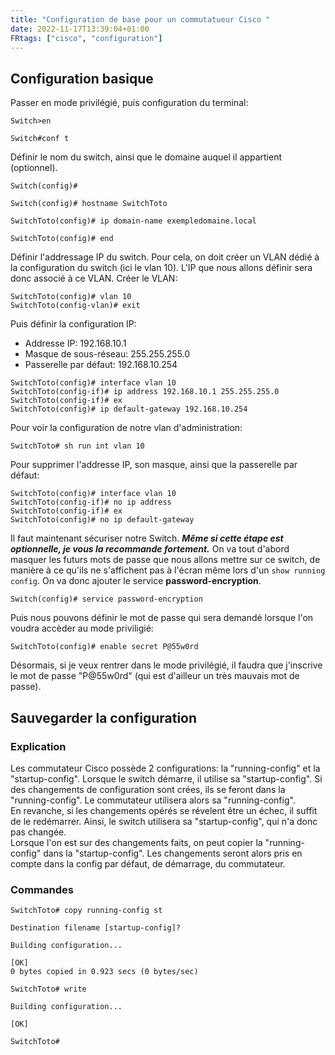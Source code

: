 ```yaml
---
title: "Configuration de base pour un commutatueur Cisco "
date: 2022-11-17T13:39:04+01:00
FRtags: ["cisco", "configuration"] 
---
```


## Configuration basique ##

Passer en mode privilégié, puis configuration du terminal:

```
Switch>en
    
Switch#conf t

```
Définir le nom du switch,  ainsi que le domaine auquel il appartient (optionnel).

```
Switch(config)#

Switch(config)# hostname SwitchToto

SwitchToto(config)# ip domain-name exempledomaine.local

SwitchToto(config)# end

```
Définir l'addressage IP du switch. Pour cela, on doit créer un VLAN dédié à la configuration du switch (ici le vlan 10).
L'IP que nous allons définir sera donc associé à ce VLAN.
Créer le VLAN: 

```
SwitchToto(config)# vlan 10
SwitchToto(config-vlan)# exit

```
Puis définir la configuration IP:
- Addresse IP: 192.168.10.1
- Masque de sous-réseau: 255.255.255.0
- Passerelle par défaut: 192.168.10.254

```
SwitchToto(config)# interface vlan 10 
SwitchToto(config-if)# ip address 192.168.10.1 255.255.255.0
SwitchToto(config-if)# ex
SwitchToto(config)# ip default-gateway 192.168.10.254

```
Pour voir la configuration de notre vlan d'administration:
```
SwitchToto# sh run int vlan 10

```
Pour supprimer l'addresse IP, son masque, ainsi que la passerelle par défaut:

```
SwitchToto(config)# interface vlan 10
SwitchToto(config-if)# no ip address
SwitchToto(config-if)# ex
SwitchToto(config)# no ip default-gateway
```
Il faut maintenant sécuriser notre Switch. ***Même si cette étape est optionnelle, je vous la recommande fortement.***
On va tout d'abord masquer les futurs mots de passe que nous allons mettre sur ce switch, de manière à ce qu'ils ne s'affichent pas à l'écran même lors d'un `show running config`. On va donc ajouter le service **password-encryption**.


```
Switch(config)# service password-encryption

```
Puis nous pouvons définir le mot de passe qui sera demandé lorsque l'on voudra accèder au mode priviligié:

```
SwitchToto(config)# enable secret P@55w0rd

```
Désormais, si je veux rentrer dans le mode privilégié, il faudra que j'inscrive le mot de passe "P@55w0rd" (qui est d'ailleur un très mauvais mot de passe).


## Sauvegarder la configuration ##

### Explication ###
Les commutateur Cisco possède 2 configurations: la "running-config" et la "startup-config". Lorsque le switch démarre, il utilise sa "startup-config". Si des changements de configuration sont crées, ils se feront dans la "running-config". Le commutateur utilisera alors sa "running-config".    
En revanche, si les changements opérés se révelent être un échec, il suffit 
de le redémarrer. Ainsi, le switch utilisera sa "startup-config", qui n'a donc pas changée.    
Lorsque l'on est sur des changements faits, on peut copier la "running-config" dans la "startup-config". Les changements seront alors pris en compte dans la config par défaut, de démarrage, du commutateur.

### Commandes ###

```
SwitchToto# copy running-config st

Destination filename [startup-config]?

Building configuration...

[OK]
0 bytes copied in 0.923 secs (0 bytes/sec)

SwitchToto# write

Building configuration...

[OK]

SwitchToto#

```

<script src="https://giscus.app/client.js"
        data-repo="twimart/twimart.github.io"
        data-repo-id="R_kgDOIgy40A"
        data-category="General"
        data-category-id="DIC_kwDOIgy40M4CS0LL"
        data-mapping="pathname"
        data-strict="0"
        data-reactions-enabled="1"
        data-emit-metadata="0"
        data-input-position="bottom"
        data-theme="preferred_color_scheme"
        data-lang="fr"
        crossorigin="anonymous"
        async>
</script>